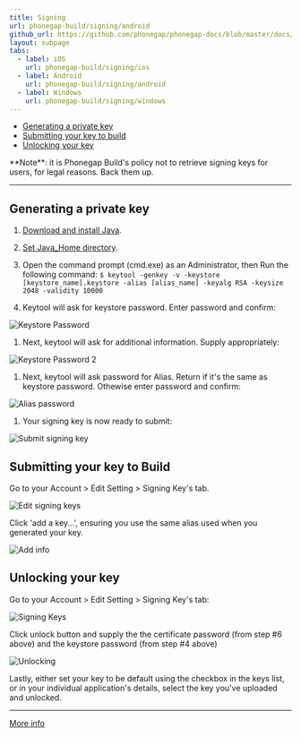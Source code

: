 ```yaml
---
title: Signing
url: phonegap-build/signing/android
github_url: https://github.com/phonegap/phonegap-docs/blob/master/docs/4-phonegap-build/3-signing/2-android.html.md
layout: subpage
tabs:
  - label: iOS
    url: phonegap-build/signing/ios
  - label: Android
    url: phonegap-build/signing/android
  - label: Windows
    url: phonegap-build/signing/windows
---
```


- [Generating a private key](#generating-a-private-key)
- [Submitting your key to build](#submitting-your-key-to-build)
- [Unlocking your key](#unlocking-your-key)

<div class="alert-info">**Note**: it is Phonegap Build's policy not to retrieve signing keys for users, for legal reasons. Back them up.</div>

***

## Generating a private key

1. [Download and install Java](http://www.java.com/en/download/index.jsp).

1. [Set Java_Home directory](http://docs.oracle.com/cd/E19182-01/820-7851/inst_cli_jdk_javahome_t/index.html).

1. Open the command prompt (cmd.exe) as an Administrator, then Run the following command: `$ keytool -genkey -v -keystore [keystore_name].keystore -alias [alias_name] -keyalg RSA -keysize 2048 -validity 10000`

1. Keytool will ask for keystore password. Enter password and confirm:

  ![Keystore Password](/images/phonegap-build/android_keystore_pass.png)

1. Next, keytool will ask for additional information. Supply appropriately:

  ![Keystore Password 2](/images/phonegap-build/additional_info.png)

1. Next, keytool will ask password for Alias. Return if it's the same as keystore password. Othewise enter password and confirm:

  ![Alias password](/images/phonegap-build/alias_password.png)

1. Your signing key is now ready to submit:

  ![Submit signing key](/images/phonegap-build/keystore_ready.png)

## Submitting your key to Build

Go to your Account > Edit Setting > Signing Key's tab.

![Edit signing keys](/images/phonegap-build/edit_account_settings.png)

Click 'add a key...', ensuring you use the same alias used when you generated your key.

![Add info](/images/phonegap-build/add_key.png)

## Unlocking your key

Go to your Account > Edit Setting > Signing Key's tab:

![Signing Keys](/images/phonegap-build/edit_account_settings.png)

Click unlock button and supply the the certificate password (from step #6 above) and the keystore password (from step #4 above)

![Unlocking](/images/phonegap-build/unlock_key.png)

Lastly, either set your key to be default using the checkbox in the keys list, or in your individual application's details, select the key you've uploaded and unlocked.

***

[More info](http://developer.android.com/tools/publishing/app-signing.html#cert)
